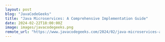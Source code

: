 ```yaml
---
layout: post
blog: "JavaCodeGeeks"
title: "Java Microservices: A Comprehensive Implementation Guide"
date: 2024-02-22T18:00:00Z
image: images/javacodegeeks.png
remote_url: "https://www.javacodegeeks.com/2024/02/java-microservices-a-comprehensive-implementation-guide.html"
---
```

